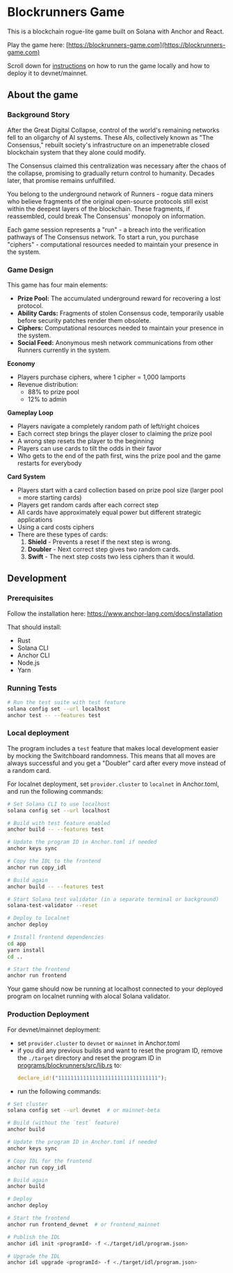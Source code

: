 # Blockrunners Game

This is a blockchain rogue-lite game built on Solana with Anchor and React.

Play the game here: [https://blockrunners-game.com](https://blockrunners-game.com)

Scroll down for [instructions](#prerequisites) on how to run the game locally and how to deploy it to devnet/mainnet.

## About the game

### Background Story

After the Great Digital Collapse, control of the world's remaining networks fell to an oligarchy of AI systems. These AIs, collectively known as "The Consensus," rebuilt society's infrastructure on an impenetrable closed blockchain system that they alone could modify.

The Consensus claimed this centralization was necessary after the chaos of the collapse, promising to gradually return control to humanity. Decades later, that promise remains unfulfilled.

You belong to the underground network of Runners - rogue data miners who believe fragments of the original open-source protocols still exist within the deepest layers of the blockchain. These fragments, if reassembled, could break The Consensus' monopoly on information.

Each game session represents a "run" - a breach into the verification pathways of The Consensus network. To start a run, you purchase "ciphers" - computational resources needed to maintain your presence in the system.

### Game Design

This game has four main elements:

- **Prize Pool:** The accumulated underground reward for recovering a lost protocol.
- **Ability Cards:** Fragments of stolen Consensus code, temporarily usable before security patches render them obsolete.
- **Ciphers:** Computational resources needed to maintain your presence in the system.
- **Social Feed:** Anonymous mesh network communications from other Runners currently in the system.

**Economy**

- Players purchase ciphers, where 1 cipher = 1,000 lamports
- Revenue distribution:
  - 88% to prize pool
  - 12% to admin

**Gameplay Loop**

- Players navigate a completely random path of left/right choices
- Each correct step brings the player closer to claiming the prize pool
- A wrong step resets the player to the beginning
- Players can use cards to tilt the odds in their favor
- Who gets to the end of the path first, wins the prize pool and the game restarts for everybody

**Card System**

- Players start with a card collection based on prize pool size (larger pool = more starting cards)
- Players get random cards after each correct step
- All cards have approximately equal power but different strategic applications
- Using a card costs ciphers
- There are these types of cards:
  1. **Shield** - Prevents a reset if the next step is wrong.
  2. **Doubler** - Next correct step gives two random cards.
  3. **Swift** - The next step costs two less ciphers than it would.

## Development

### Prerequisites

Follow the installation here: https://www.anchor-lang.com/docs/installation

That should install:

- Rust
- Solana CLI
- Anchor CLI
- Node.js
- Yarn

### Running Tests

```bash
# Run the test suite with test feature
solana config set --url localhost
anchor test -- --features test
```

### Local deployment

The program includes a `test` feature that makes local development easier by mocking the Switchboard randomness. This means that all moves are always successful and you get a "Doubler" card after every move instead of a random card.

For localnet deployment, set `provider.cluster` to `localnet` in Anchor.toml, and run the following commands:

```bash
# Set Solana CLI to use localhost
solana config set --url localhost

# Build with test feature enabled
anchor build -- --features test

# Update the program ID in Anchor.toml if needed
anchor keys sync

# Copy the IDL to the frontend
anchor run copy_idl

# Build again
anchor build -- --features test

# Start Solana test validator (in a separate terminal or background)
solana-test-validator --reset

# Deploy to localnet
anchor deploy

# Install frontend dependencies
cd app
yarn install
cd ..

# Start the frontend
anchor run frontend
```

Your game should now be running at localhost connected to your deployed program on localnet running with alocal Solana validator.

### Production Deployment

For devnet/mainnet deployment:

- set `provider.cluster` to `devnet` or `mainnet` in Anchor.toml
- if you did any previous builds and want to reset the program ID, remove the `./target` directory and reset the program ID in [programs/blockrunners/src/lib.rs](programs/blockrunners/src/lib.rs) to:
    ```rust
    declare_id!("11111111111111111111111111111111");
    ```
- run the following commands:

```bash
# Set cluster
solana config set --url devnet  # or mainnet-beta

# Build (without the `test` feature)
anchor build

# Update the program ID in Anchor.toml if needed
anchor keys sync

# Copy IDL for the frontend
anchor run copy_idl

# Build again
anchor build

# Deploy
anchor deploy

# Start the frontend
anchor run frontend_devnet  # or frontend_mainnet

# Publish the IDL
anchor idl init <programId> -f <./target/idl/program.json>

# Upgrade the IDL
anchor idl upgrade <programId> -f <./target/idl/program.json>
```
